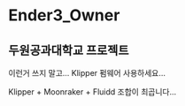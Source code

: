 # Ender3_Owner
두원공과대학교 프로젝트
---
이런거 쓰지 말고... Klipper 펌웨어 사용하세요...

Klipper + Moonraker + Fluidd 조합이 최곱니다...
